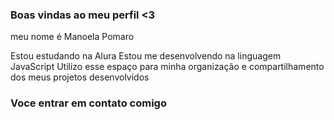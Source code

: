 ### Boas vindas ao meu perfil <3
meu nome é Manoela Pomaro

  Estou estudando na Alura
  Estou me desenvolvendo na linguagem JavaScript
  Utilizo esse espaço para minha organização e compartilhamento dos meus projetos desenvolvidos 

  ### Voce entrar em contato comigo
  
